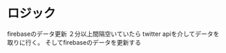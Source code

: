 # ロジック

firebaseのデータ更新
    ２分以上間隔空いていたら
        twitter apiを介してデータを取りに行く。
        そしてfirebaseのデータを更新する
